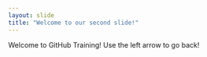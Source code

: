 ```yaml
---
layout: slide
title: "Welcome to our second slide!"
---
```

Welcome to GitHub Training!
Use the left arrow to go back!
